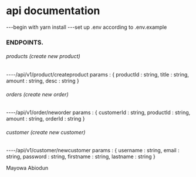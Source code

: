 # api documentation

---begin with yarn install
---set up .env according to .env.example

### ENDPOINTS.

###### products (create new product)

----/api/v1/product/createproduct
params : { productId : string, title : string, amount : string, desc : string }

###### orders (create new order)

----/api/v1/order/neworder
params : { customerId : string, productId : string, amount : string, orderId : string }

###### customer (create new customer)

----/api/v1/customer/newcustomer
params : { username : string, email : string, password : string, firstname : string, lastname : string }

Mayowa Abiodun
